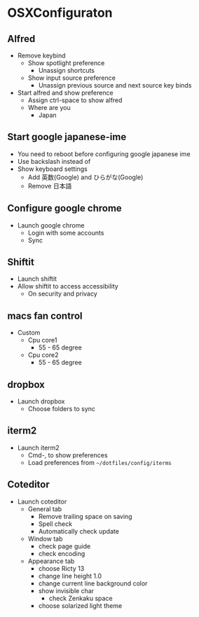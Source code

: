 # OSXConfiguraton


## Alfred
- Remove keybind
  - Show spotlight preference
    - Unassign shortcuts
  - Show input source preference
    - Unassign previous source and next source key binds
- Start alfred and show preference
  - Assign ctrl-space to show alfred
  - Where are you
    - Japan

## Start google japanese-ime
- You need to reboot before configuring google japanese ime
- Use backslash instead of
- Show keyboard settings
  - Add 英数(Google) and ひらがな(Google)
  - Remove 日本語

## Configure google chrome
- Launch google chrome
  - Login with some accounts
  - Sync

## Shiftit
- Launch shiftit
- Allow shiftit to access accessibility
  - On security and privacy

## macs fan control
- Custom
  - Cpu core1
    - 55 - 65 degree
  - Cpu core2
    - 55 - 65 degree

## dropbox
- Launch dropbox
  - Choose folders to sync

## iterm2
- Launch iterm2
  - Cmd-, to show preferences
  - Load preferences from `~/dotfiles/config/iterms`

## Coteditor
- Launch coteditor
  - General tab
    - Remove trailing space on saving
    - Spell check
    - Automatically check update
  - Window tab
    - check page guide
    - check encoding
  - Appearance tab
    - choose Ricty 13
    - change line height 1.0
    - change current line background color
    - show invisible char
      - check Zenkaku space
    - choose solarized light theme

